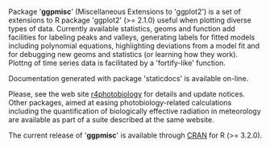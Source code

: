 Package '__ggpmisc__' (Miscellaneous Extensions to 'ggplot2') is a set of extensions to R package 'ggplot2' (>= 2.1.0) useful when plotting diverse types of data.  Currently available statistics, geoms and function add facilities for labeling
peaks and valleys, generating labels for fitted models including polynomial
equations, highlighting deviations from a model fit and for debugging new geoms
and statistics (or learning how they work). Plottng of time series data is
facilitated by a 'fortify-like' function.

Documentation generated with package 'staticdocs' is available on-line. 

Please, see the web site [r4photobiology](http://www.r4photobiology.info) for 
details and update notices. Other packages, aimed at easing photobiology-related
calculations including the quantification of biologically effective radiation
in meteorology are available as part of a suite described at the same
website.

The current release of '__ggpmisc__' is available through [CRAN](https://cran.r-project.org/package=ggpmisc) 
for R (>= 3.2.0).

